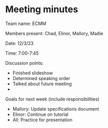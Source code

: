 # Meeting minutes

Team name: ECMM

Members present: Chad, Elinor, Mallory, Madie

Date: 12/3/23

Time: 7:00-7:45

Discussion points: 
* Finished slideshow
* Determined speaking order
* Talked about future meeting
* 

Goals for next week (include responsibilities)

* Mallory: Update specifications document
* Elinor: Continue on tutorial
* All: Practice for presentation



